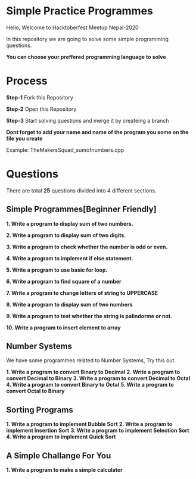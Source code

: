 # Simple Practice Programmes 

Hello, Welcome to Hacktoberfest Meetup Nepal-2020

In this repository we are going to solve some simple programming questions.

**You can choose your preffered programming language to solve**

# Process

**Step-1** Fork this Repository

**Step-2** Open this Repository

**Step-3** Start solving questions and merge it by createing a branch

**Dont forget to add your name and name of the program you some on the file you create**

Example: TheMakersSquad_sumofnumbers.cpp

# Questions

There are total **25** questions divided into 4 different sections.

## Simple Programmes[Beginner Friendly]

**1. Write a program to display sum of two numbers.**

**2. Write a program to display sum of two digits.**

**3. Write a program to check whether the number is odd or even.**

**4. Write a program to implement if else statement.**

**5. Write a program to use basic for loop.**

**6. Write a program to find square of a number**

**7. Write a program to change letters of string to UPPERCASE**

**8. Write a program to display sum of two numbers**

**9. Write a program to test whether the string is palindorme or not.**

**10. Write a program to insert element to array**


## Number Systems

We have some programmes related to Number Systems, Try this out.

**1. Write a program to convert Binary to Decimal**
**2. Write a program to convert Decimal to Binary**
**3. Write a program to convert Decimal to Octal**
**4. Write a program to convert Binary to Octal**
**5. Write a program to convert Octal to Binary**


## Sorting Programs

**1. Write a program to implement Bubble Sort**
**2. Write a program to implement Insertion Sort**
**3. Write a program to implement Selection Sort**
**4. Write a program to implement Quick Sort**

## A Simple Challange For You

**1. Write a program to make a simple calculator**
